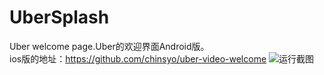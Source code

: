 # UberSplash
Uber welcome page.Uber的欢迎界面Android版。  
ios版的地址：https://github.com/chinsyo/uber-video-welcome 
![运行截图](https://github.com/KobeGong/UberSplash/blob/master/art/demo.gif)
